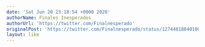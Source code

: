 ```yaml
---
date: 'Sat Jun 20 23:18:54 +0000 2020'
authorName: Finales Inesperados
authorUrl: 'https://twitter.com/Finalnesperado'
originalPost: 'https://twitter.com/Finalnesperado/status/1274481884010033157'
layout: like
---
```

